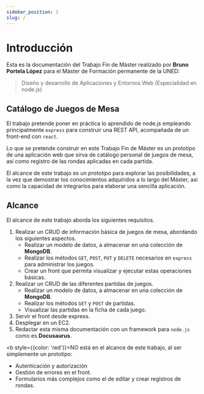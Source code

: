 ```yaml
---
sidebar_position: 1
slug: /
---
```


# Introducción

Esta es la documentación del Trabajo Fin de Máster realizado por **Bruno Portela López** para el Máster de Formación permanente de la UNED:

> Diseño y desarrollo de Aplicaciones y Entornos Web (Especialidad en node.js)


## Catálogo de Juegos de Mesa

El trabajo pretende poner en práctica lo aprendido de node.js empleando principalmente `express` para construir una REST API, acompañada de un front-end con `react`.

Lo que se pretende construir en este Trabajo Fin de Máster es un prototipo de una aplicación web que sirva de catálogo personal de juegos de mesa, así como registro de las rondas aplicadas en cada partida. 

El alcance de este trabajo es un *prototipo* para explorar las posibilidades, a la vez que demostrar los conocimientos adquiridos a lo largo del Máster, así como la capacidad de integrarlos para elaborar una sencilla aplicación.

## Alcance

El alcance de este trabajo aborda los siguientes requisitos.

1. Realizar un CRUD de información básica de juegos de mesa, abordando los siguientes aspectos.
    * Realizar un modelo de datos, a almacenar en una colección de **MongoDB**.
    * Realizar los métodos `GET`, `POST`, `PUT` y `DELETE` necesarios en `express` para administrar los juegos.
    * Crear un front que permita visualizar y ejecutar estas operaciones básicas.
2. Realizar un CRUD de las diferentes partidas de juegos.
    * Realizar un modelo de datos, a almacenar en una colección de **MongoDB**.
    * Realizar los métodos `GET` y `POST` de partidas.
    * Visualizar las partidas en la ficha de cada juego.
3. Servir el front desde express.
4. Desplegar en un EC2.
5. Redactar esta misma documentación con un framework para `node.js` como es **Docusaurus**.

<b style={{color: 'red'}}>NO</b> está en el alcance de este trabajo, al ser simplemente un prototipo:

* Autenticación y autorización
* Gestión de errores en el front.
* Formularios más complejos como el de editar y crear registros de rondas.
